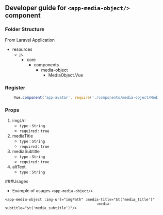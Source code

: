 ## Developer guide for `<app-media-object/>` component

### Folder Structure

From Laravel Application

- resources
    - js
        - core
            - components
                - media-object
                    - MediaObject.Vue
                    

### Register

```js
    Vue.component('app-avatar', require('./components/media-object/MediaObject').default);
```

### Props

1. imgUrl
    - `type` : `String`
    - `required` : `true`
2. mediaTitle
    - `type` : `String`
    - `required` : `true`
3. mediaSubtitle
    - `type` : `String`
    - `required` : `true`
4. altText
    - `type` : `String`

###Usages
- Example of usages `<app-media-object/>`
```
<app-media-object :img-url="imgPath" :media-title="$t('media_title')"
                                          :media-subtitle="$t('media_subtitle')"/>
```
